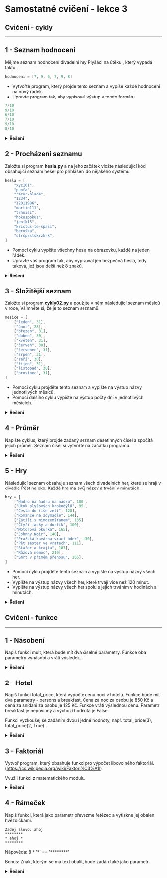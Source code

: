 # Samostatné cvičení - lekce 3 
## Cvičení - cykly 
---

## 1 - Seznam hodnocení

Mějme seznam hodnocení divadelní hry Plyšáci na útěku , který vypadá takto: 

```python
hodnoceni = [7, 9, 6, 7, 9, 8]
```

- Vytvořte program, který projde tento seznam a vypíše každé hodnocení na nový řádek.
- Upravte program tak, aby vypisoval výstup v tomto formátu

```python
7/10
9/10
6/10
7/10
9/10
8/10
```

<details>
<summary><b>Řešení</b></summary>

```python
for h in hodnoceni:
    print(f"{h}/10")
```

</details>

## 2 - Procházení seznamu
Založte si program **hesla.py** a na jeho začátek vložte následující kód obsahující seznam hesel pro přihlášení do nějakého systému

```python
hesla = [
    "xyz101",
    "punťa",
    "razor-blade",
    "1234",
    "12011986",
    "martin111",
    "trhnisi",
    "hokuspokus",
    "jeník15",
    "kristus-te-spasi",
    "beruška",
    "strčprstskrzkrk",
]
```

- Pomocí cyklu vypište všechny hesla na obrazovku, každé na jeden řádek.
- Upravte váš program tak, aby vypisoval jen bezpečná hesla, tedy taková, jež jsou delší než 8 znaků.

<details>
<summary><b>Řešení</b></summary>

```python
for heslo in hesla:
    print(heslo)

for heslo in hesla:
    if len(heslo) > 8:
        print(heslo)
```

</details>

## 3 - Složitější seznam
Založte si program **cykly02.py** a použijte v něm následující seznam měsíců v roce, Všimněte si, že je to seznam seznamů.

```python
mesice = [
    ["leden", 31],
    ["únor", 28],
    ["březen", 31],
    ["duben", 30],
    ["květen", 31],
    ["červen", 30],
    ["červenec", 31],
    ["srpen", 31],
    ["září", 30],
    ["říjen", 31],
    ["listopad", 30],
    ["prosinec", 31],
]
```

- Pomocí cyklu projděte tento seznam a vypište na výstup názvy jednotlivých měsíců.
- Pomocí dalšího cyklu vypište na výstup počty dní v jednotlivých měsících.

<details>
<summary><b>Řešení</b></summary>

```python
for mesic in mesice:
    print(mesic[0])

for mesic in mesice:
    print(mesic[1])
```

</details>

## 4 - Průměr
Napište cyklus, který projde zadaný seznam desetinných čísel a spočítá jejich průměr. Seznam čísel si vytvořte na začátku programu.

<details>
<summary><b>Řešení</b></summary>

```python
soucet = sum(cisla)
pocet = len(cisla)
prumer = soucet / pocet
print(f"Průměr: {prumer}")
```

</details>

## 5 - Hry
Následující seznam obsahuje seznam všech divadelních her, které se hrají v divadle Pěst na oko. Každá hra má svůj název a trvání v minutách.

```python
hry = [
    ["Ňadro na ňadru na nádru", 180],
    ["Útok plyšových krokodýlů", 95],
    ["Cesta do říše zelí", 128],
    ["Romance na zdymadle", 144],
    ["Zátiší s mimozemšťanem", 135],
    ["Čtyři facky a dortík", 100],
    ["Motorová okurka", 165],
    ["Johnny Noir", 140],
    ["Pražská kavárna vrací úder", 130],
    ["Pět sester ve vratech", 111],
    ["Stařec a krajta", 187],
    ["Růžová nemoc", 210],
    ["Smrt v přímém přenosu", 265],
]
```

- Pomocí cyklu projděte tento seznam a vypište na výstup názvy všech her.
- Vypište na výstup názvy všech her, které trvají více než 120 minut.
- Vypište na výstup názvy všech her spolu s jejich trváním v hodinách a minutách.

<details>
<summary><b>Řešení</b></summary>

```python
for hra in hry:
    print(hra[0])

for hra in hry:
    if hra[1] > 120:
        print(hra[0])

for hra in hry:
    hodiny = hra[1] // 60
    minuty = hra[1] % 60
    print(f"{hra[0]} trvá {hodiny} hodin a {minuty} minut")
```

</details>

## Cvičení - funkce 
---

## 1 - Násobení
Napiš funkci mult, která bude mít dva číselné parametry. Funkce oba parametry vynásobí a vrátí výsledek.

<details>
<summary><b>Řešení</b></summary>

```python
def mult(a, b):
    return a * b

vysledek = mult(4, 5)
print(vysledek)
```

</details>

## 2 - Hotel
Napiš funkci total_price, která vypočte cenu noci v hotelu. Funkce bude mít dva parametry - persons a breakfast. Cena za noc za osobu je 850 Kč a cena za snídani za osobu je 125 Kč. Funkce vrátí výslednou cenu. Parametr breakfast je nepovinný a výchozí hodnota je False.

Funkci vyzkoušej se zadáním dvou i jedné hodnoty, např. total_price(3), total_price(2, True).

<details>
<summary><b>Řešení</b></summary>

```python
def total_price(persons, breakfast=False):
    cena = persons * 850
    if breakfast:
        cena += persons * 125
    return cena

print(total_price(3))
print(total_price(2, True))
```

</details>

## 3 - Faktoriál
Vytvoř program, který obsahuje funkci pro výpočet libovolného faktoriál. (https://cs.wikipedia.org/wiki/Faktori%C3%A1l) 

Využij funkci z matematického modulu.

<details>
<summary><b>Řešení</b></summary>

```python
import math

def faktorial(n):
    return math.factorial(n)

print(faktorial(5))
```

</details>

## 4 - Rámeček
Napiš funkci, která jako parametr převezme řetězec a vytiskne jej obalen hvězdičkami.

```
Zadej slovo: ahoj
********
* ahoj *
********
```

Nápověda: 8 * '*' == '********'

Bonus: Znak, kterým se má text obalit, bude zadán také jako parametr.

<details>
<summary><b>Řešení</b></summary>

```python
def ramecek(text, znak='*'):
    delka = len(text) + 4
    print(znak * delka)
    print(f"{znak} {text} {znak}")
    print(znak * delka)

ramecek("ahoj")
ramecek("ahoj", "#")
```

</details>